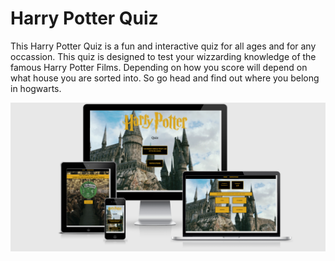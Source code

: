 # Harry Potter Quiz

This Harry Potter Quiz is a fun and interactive quiz for all ages and for any occassion. This quiz is designed to test your wizzarding knowledge of the famous Harry Potter Films. Depending on how you score will depend on what house you are sorted into. So go head and find out where you belong in hogwarts. 

![Responsive Mockup](https://github.com/CharlesB91/harry-potter-quiz/blob/master/assets/images/readme-img/hp-screens.PNG)